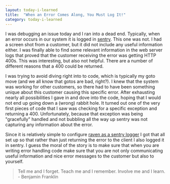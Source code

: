 ```yaml
---
layout: today-i-learned
title:  "When an Error Comes Along, You Must Log It!"
category: today-i-learned
---
```


I was debugging an issue today and I ran into a dead end. Typically, when an error occurs in our system it is logged in [sentry][sentry]. This one was not. I had a screen shot from a customer, but it did not include any useful information either. I was finally able to find some relevant information in the web server logs that proved that the customer receiving the error was getting HTTP 400s. This was interesting, but also not helpful. There are a number of different reasons that a 400 could be returned.

I was trying to avoid diving right into to code, which is typically my goto move (and we all know that gotos are bad, right?). I knew that the system was working for other customers, so there had to have been something unique about this customer causing this specific error. After exhausting nearly all possibilities I gave in and dove into the code, hoping that I would not end up going down a (wrong) rabbit hole. It turned out one of the very first pieces of code that I saw was checking for a specific exception and returning a 400. Unfortunately, because that exception was being "gracefully" handled and not bubbling all the way up sentry was not capturing any information about the error.

Since it is relatively simple to configure [raven as a sentry logger][raven] I got that all set up so that rather than just returning the error to the client I also logged it in sentry. I guess the moral of the story is to make sure that when you are writing error handling code make sure that you are not only communicating useful information and nice error messages to the customer but also to yourself.

> Tell me and I forget. Teach me and I remember. Involve me and I learn. - Benjamin Franklin

[sentry]: https://getsentry.com/welcome/ 
[raven]: http://raven.readthedocs.org/en/latest/config/logging.html
